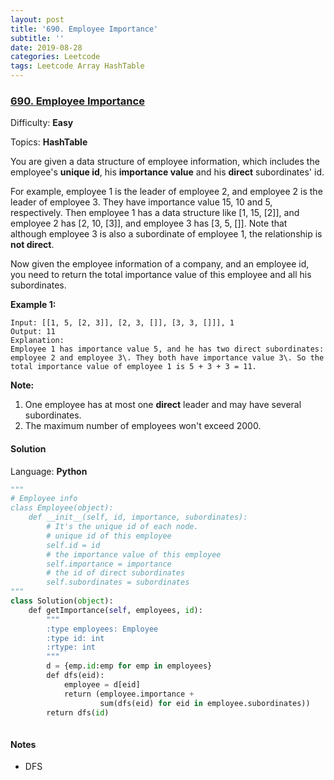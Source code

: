```yaml
---
layout: post
title: '690. Employee Importance'
subtitle: ''
date: 2019-08-28
categories: Leetcode
tags: Leetcode Array HashTable
---
```

### [690\. Employee Importance](https://leetcode.com/problems/employee-importance/)

Difficulty: **Easy**

Topics: **HashTable**


You are given a data structure of employee information, which includes the employee's **unique id**, his **importance value** and his **direct** subordinates' id.

For example, employee 1 is the leader of employee 2, and employee 2 is the leader of employee 3\. They have importance value 15, 10 and 5, respectively. Then employee 1 has a data structure like [1, 15, [2]], and employee 2 has [2, 10, [3]], and employee 3 has [3, 5, []]. Note that although employee 3 is also a subordinate of employee 1, the relationship is **not direct**.

Now given the employee information of a company, and an employee id, you need to return the total importance value of this employee and all his subordinates.

**Example 1:**

```
Input: [[1, 5, [2, 3]], [2, 3, []], [3, 3, []]], 1
Output: 11
Explanation:
Employee 1 has importance value 5, and he has two direct subordinates: employee 2 and employee 3\. They both have importance value 3\. So the total importance value of employee 1 is 5 + 3 + 3 = 11.
```

**Note:**

1.  One employee has at most one **direct** leader and may have several subordinates.
2.  The maximum number of employees won't exceed 2000.


#### Solution

Language: **Python**

```python
"""
# Employee info
class Employee(object):
    def __init__(self, id, importance, subordinates):
        # It's the unique id of each node.
        # unique id of this employee
        self.id = id
        # the importance value of this employee
        self.importance = importance
        # the id of direct subordinates
        self.subordinates = subordinates
"""
class Solution(object):
    def getImportance(self, employees, id):
        """
        :type employees: Employee
        :type id: int
        :rtype: int
        """
        d = {emp.id:emp for emp in employees}
        def dfs(eid):
            employee = d[eid]
            return (employee.importance +
                    sum(dfs(eid) for eid in employee.subordinates))
        return dfs(id)        
        
```

#### Notes
- DFS